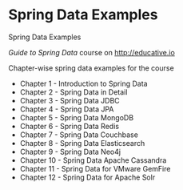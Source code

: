 # Spring Data Examples
Spring Data Examples

*Guide to Spring Data* course on http://educative.io

Chapter-wise spring data examples for the course

* Chapter 1 - Introduction to Spring Data
* Chapter 2 - Spring Data in Detail
* Chapter 3 - Spring Data JDBC
* Chapter 4 - Spring Data JPA
* Chapter 5 - Spring Data MongoDB
* Chapter 6 - Spring Data Redis
* Chapter 7 - Spring Data Couchbase
* Chapter 8 - Spring Data Elasticsearch
* Chapter 9 - Spring Data Neo4j
* Chapter 10 - Spring Data Apache Cassandra
* Chapter 11 - Spring Data for VMware GemFire
* Chapter 12 - Spring Data for Apache Solr
